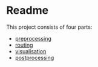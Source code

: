 # Readme

This project consists of four parts:
 - [preprocessing](preprocessing)
 - [routing](routing)
 - [visualisation](visualisation)
 - [postprocessing](postprocessing)